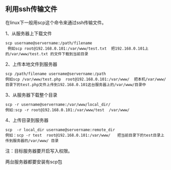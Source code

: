 ## 利用ssh传输文件
 
在linux下一般用scp这个命令来通过ssh传输文件。
 
1、从服务器上下载文件 
```
scp username@servername:/path/filename
 例如scp root@192.168.0.101:/var/www/test.txt  把192.168.0.101上的/var/www/test.txt 的文件下载到当前目录
```
 
2、上传本地文件到服务器
```
scp /path/filename username@servername:/path  
例如scp /var/www/test.php  root@192.168.0.101:/var/www/  把本机/var/www/目录下的test.php文件上传到192.168.0.101这台服务器上的/var/www/目录中
```
 
3、从服务器下载整个目录
```
scp -r username@servername:/var/www/local_dir/
例如:scp -r root@192.168.0.101:/var/www/test  /var/www/ 
```
 
4、上传目录到服务器
```
scp  -r local_dir username@servername:remote_dir
例如：scp -r test  root@192.168.0.101:/var/www/   把当前目录下的test目录上传到服务器的/var/www/ 目录
```
注：目标服务器要开启写入权限。
 
两台服务器都要安装有scp包
